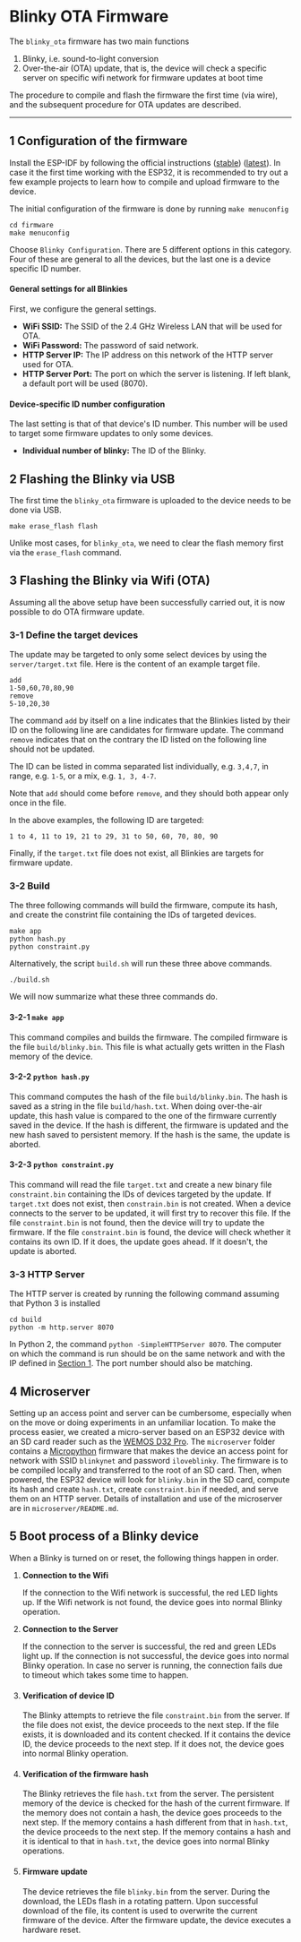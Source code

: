 Blinky OTA Firmware
===================

The `blinky_ota` firmware has two main functions

1. Blinky, i.e. sound-to-light conversion
2. Over-the-air (OTA) update, that is, the device will check a specific server on specific wifi network for firmware updates at boot time

The procedure to compile and flash the firmware the first time (via wire), and the subsequent
procedure for OTA updates are described.

---

1 Configuration of the firmware
-------------------------------

Install the ESP-IDF by following the official instructions
([stable](https://docs.espressif.com/projects/esp-idf/en/stable/get-started/index.html))
([latest](https://docs.espressif.com/projects/esp-idf/en/latest/get-started/index.html)).
In case it the first time working with the ESP32, it is recommended to try
out a few example projects to learn how to compile and upload firmware to
the device.

The initial configuration of the firmware is done by running `make menuconfig`

    cd firmware
    make menuconfig

Choose `Blinky Configuration`.
There are 5 different options in this category.
Four of these are general to all the devices, but the last one is a device specific ID number.

#### General settings for all Blinkies

First, we configure the general settings.

- **WiFi SSID:** The SSID of the 2.4 GHz Wireless LAN that will be used for OTA.
- **WiFi Password:** The password of said network.
- **HTTP Server IP:** The IP address on this network of the HTTP server used for OTA.
- **HTTP Server Port:** The port on which the server is listening. If left blank, a default
  port will be used (8070).


#### Device-specific ID number configuration

The last setting is that of that device's ID number. This number will be used to target some firmware updates to only some devices.

- **Individual number of blinky:** The ID of the Blinky.


2 Flashing the Blinky via USB
-----------------------------

The first time the `blinky_ota` firmware is uploaded to the device needs to be done via USB.

    make erase_flash flash

Unlike most cases, for `blinky_ota`, we need to clear the flash memory first
via the `erase_flash` command.

3 Flashing the Blinky via Wifi (OTA)
------------------------------------

Assuming all the above setup have been successfully carried out, it is now
possible to do OTA firmware update.

### 3-1 Define the target devices

The update may be targeted to only some select devices by using the `server/target.txt` file.
Here is the content of an example target file.

    add
    1-50,60,70,80,90
    remove
    5-10,20,30

The command `add` by itself on a line indicates that the Blinkies listed by their
ID on the following line are candidates for firmware update.
The command `remove` indicates that on the contrary the ID listed on the following line
should not be updated.

The ID can be listed in comma separated list individually, e.g. `3,4,7`, in range, e.g. `1-5`, or a mix, e.g. `1, 3, 4-7`.

Note that `add` should come before `remove`, and they should both appear only once in the file.

In the above examples, the following ID are targeted:

    1 to 4, 11 to 19, 21 to 29, 31 to 50, 60, 70, 80, 90

Finally, if the `target.txt` file does not exist, all Blinkies are targets for firmware update.
 
### 3-2 Build

The three following commands will build the firmware, compute its hash, and create the constrint file containing the IDs of targeted devices.

    make app
    python hash.py
    python constraint.py

Alternatively, the script `build.sh` will run these three above commands.

    ./build.sh

We will now summarize what these three commands do.

#### 3-2-1 `make app`

This command compiles and builds the firmware.
The compiled firmware is the file `build/blinky.bin`.
This file is what actually gets written in the Flash memory of the device.

#### 3-2-2 `python hash.py`

This command computes the hash of the file `build/blinky.bin`.
The hash is saved as a string in the file `build/hash.txt`.
When doing over-the-air update, this hash value is compared to the one of the firmware currently saved in the device.
If the hash is different, the firmware is updated and the new hash saved to persistent memory.
If the hash is the same, the update is aborted.

#### 3-2-3 `python constraint.py`

This command will read the file `target.txt` and create a new binary file
`constraint.bin` containing the IDs of devices targeted by the update.  If
`target.txt` does not exist, then `constrain.bin` is not created.  When a
device connects to the server to be updated, it will first try to recover this
file.  If the file `constraint.bin` is not found, then the device will try to
update the firmware.  If the file `constraint.bin` is found, the device will
check whether it contains its own ID.  If it does, the update goes ahead.  If
it doesn't, the update is aborted.

### 3-3 HTTP Server

The HTTP server is created by running the following command assuming that Python 3 is installed

    cd build
    python -m http.server 8070

In Python 2, the command `python -SimpleHTTPServer 8070`.
The computer on which the command is run should be on the same network and with the IP defined
in [Section 1](#1-configuration-of-the-firmware). The port number should also be matching.

4 Microserver
-------------

Setting up an access point and server can be cumbersome, especially when on the move or doing experiments in an unfamiliar location.
To make the process easier, we created a micro-server based on an ESP32 device with an SD card reader such as the [WEMOS D32 Pro](https://wiki.wemos.cc/products:d32:d32_pro).
The `microserver` folder contains a [Micropython](https://www.micropython.org) firmware that makes the device an access point for network with SSID `blinkynet` and password `iloveblinky`.
The firmware is to be compiled locally and transferred to the root of an SD card.
Then, when powered, the ESP32 device will look for `blinky.bin` in the SD card, compute its hash and create `hash.txt`, create `constraint.bin` if needed, and serve them on an HTTP server.
Details of installation and use of the microserver are in `microserver/README.md`.

5 Boot process of a Blinky device
---------------------------------

When a Blinky is turned on or reset, the following things happen in order.

1. **Connection to the Wifi**
  
    If the connection to the Wifi network is successful, the red LED lights up.
    If the Wifi network is not found, the device goes into normal Blinky operation.

2. **Connection to the Server**

    If the connection to the server is successful, the red and green LEDs light up.
    If the connection is not successful, the device goes into normal Blinky operation.
    In case no server is running, the connection fails due to timeout which takes some time to happen.

3. #### Verification of device ID

    The Blinky attempts to retrieve the file `constraint.bin` from the server.
    If the file does not exist, the device proceeds to the next step.
    If the file exists, it is downloaded and its content checked.
    If it contains the device ID, the device proceeds to the next step.
    If it does not, the device goes into normal Blinky operation.

4. #### Verification of the firmware hash

    The Blinky retrieves the file `hash.txt` from the server.
    The persistent memory of the device is checked for the hash of the current firmware.
    If the memory does not contain a hash, the device goes proceeds to the next step.
    If the memory contains a hash different from that in `hash.txt`, the device proceeds to the next step.
    If the memory contains a hash and it is identical to that in `hash.txt`, the device goes into normal Blinky operations.

5. #### Firmware update

    The device retrieves the file `blinky.bin` from the server.
    During the download, the LEDs flash in a rotating pattern.
    Upon successful download of the file, its content is used to overwrite the current firmware of the device.
    After the firmware update, the device executes a hardware reset.
